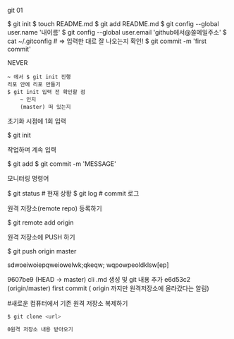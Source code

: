 git 01

$ git init
$ touch README.md
$ git add README.md
$ git config --global user.name '내이름'
$ git config --global user.email 'github에서@쓸메일주소'
$ cat ~/.gitconfig  # => 입력한 대로 잘 나오는지 확인!
$ git commit -m 'first commit'

NEVER

    ~ 에서 $ git init 진행
    리포 안에 리포 만들기
    $ git init 입력 전 확인할 점
        ~ 인지
        (master) 떠 있는지

초기화 시점에 1회 입력

$ git init 

작업하며 계속 입력

$ git add <filename>
$ git commit -m 'MESSAGE'

모니터링 명령어

$ git status  # 현재 상황
$ git log     # commit 로그 

원격 저장소(remote repo) 등록하기

$ git remote add origin <URL>

원격 저장소에 PUSH 하기

$ git push origin master


sdwoeiwoiepqweiowelwk;qkeqw;
wqpowpeoldklsw[ep]


9607be9 (HEAD -> master) cli .md 생성 및 git 내용 추가
e6d53c2 (origin/master) first commit
( origin 까지만 원격저장소에 올라갔다는 알림)


#새로운 컴퓨터에서 기존 원격 저장소 복제하기
```sh 
$ git clone <url>

0원격 저장소 내용 받아오기